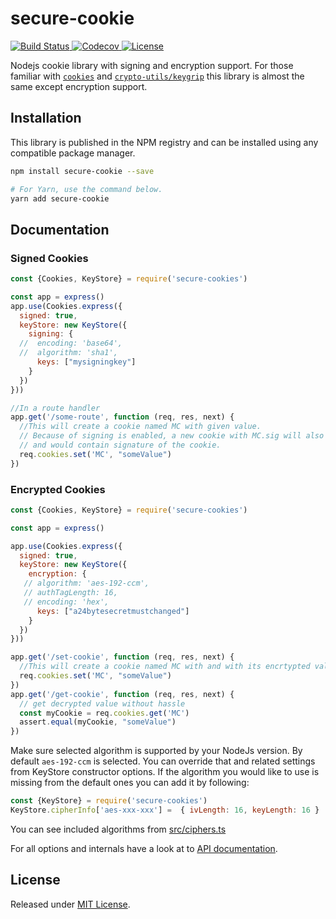 # secure-cookie

<a href="https://github.com/ayZagen/secure-cookie/actions?query=workflow%3Aci">
<img src="https://github.com/ayZagen/secure-cookie/workflows/ci/badge.svg" alt="Build Status">
</a>
<a href="https://codecov.io/gh/PlusAuth/plusauth-oidc-client-js">
<img alt="Codecov" src="https://img.shields.io/codecov/c/gh/ayZagen/secure-cookie?logo=codecov&style=flat-square">
</a>
<a href="./LICENSE">
<img alt="License" src="https://badgen.net/github/license/ayZagen/secure-cookie">
</a>


Nodejs cookie library with signing and encryption support. For those familiar with
[`cookies`](https://github.com/pillarjs/cookies)
and  [`crypto-utils/keygrip`](https://github.com/crypto-utils/keygrip)
this library is almost the same except encryption support.

## Installation

This library is published in the NPM registry and can be installed using any compatible package manager.

```sh
npm install secure-cookie --save

# For Yarn, use the command below.
yarn add secure-cookie
```

## Documentation

### Signed Cookies

```javascript
const {Cookies, KeyStore} = require('secure-cookies')

const app = express()
app.use(Cookies.express({
  signed: true,
  keyStore: new KeyStore({
    signing: {
  //  encoding: 'base64',
  //  algorithm: 'sha1',
      keys: ["mysigningkey"]
    }
  })
}))

//In a route handler
app.get('/some-route', function (req, res, next) {
  //This will create a cookie named MC with given value.
  // Because of signing is enabled, a new cookie with MC.sig will also be created
  // and would contain signature of the cookie.
  req.cookies.set('MC', "someValue")
})
```

### Encrypted Cookies
```javascript
const {Cookies, KeyStore} = require('secure-cookies')

const app = express()

app.use(Cookies.express({
  signed: true,
  keyStore: new KeyStore({
    encryption: {
   // algorithm: 'aes-192-ccm',
   // authTagLength: 16,
   // encoding: 'hex',
      keys: ["a24bytesecretmustchanged"]
    }
  })
}))

app.get('/set-cookie', function (req, res, next) {
  //This will create a cookie named MC with and with its encrtypted value.
  req.cookies.set('MC', "someValue")
})
app.get('/get-cookie', function (req, res, next) {
  // get decrypted value without hassle
  const myCookie = req.cookies.get('MC')
  assert.equal(myCookie, "someValue")
})
```

Make sure selected algorithm is supported by your NodeJs version.
By default `aes-192-ccm` is selected. You can override that and related settings from KeyStore constructor options.
If the algorithm you would like to use is missing from the default ones you can add it by following:

```javascript
const {KeyStore} = require('secure-cookies')
KeyStore.cipherInfo['aes-xxx-xxx'] =  { ivLength: 16, keyLength: 16 }
```

You can see included algorithms from [src/ciphers.ts](/src/ciphers.ts)

For all options and internals have a look at to [API documentation](./docs/README.md).

## License

Released under [MIT License](./LICENSE).
